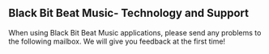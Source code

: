 ## Black Bit Beat Music- Technology and Support

When using Black Bit Beat Music applications, please send any problems to the following mailbox. We will give you feedback at the first time!

